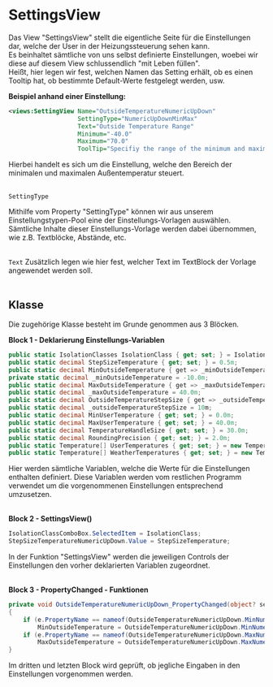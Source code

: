 # SettingsView

Das View "SettingsView" stellt die eigentliche Seite für die Einstellungen dar, welche der User in der Heizungssteuerung sehen kann.<br>
Es beinhaltet sämtliche von uns selbst definierte Einstellungen, woebei wir diese auf diesem View schlussendlich "mit Leben füllen".<br>
Heißt, hier legen wir fest, welchen Namen das Setting erhält, ob es einen Tooltip hat, ob bestimmte Default-Werte festgelegt werden, usw.

**Beispiel anhand einer Einstellung:**
```XML
<views:SettingView Name="OutsideTemperatureNumericUpDown"
				   SettingType="NumericUpDownMinMax"
				   Text="Outside Temperature Range"
				   Minimum="-40.0"
				   Maximum="70.0"
				   ToolTip="Specifiy the range of the minimum and maximum outside temperature."/>
```
Hierbei handelt es sich um die Einstellung, welche den Bereich der minimalen und maximalen Außentemperatur steuert.<br><br>

`SettingType`

Mithilfe vom Property "SettingType" können wir aus unserem Einstellungstypen-Pool eine der Einstellungs-Vorlagen auswählen. Sämtliche Inhalte dieser Einstellungs-Vorlage werden dabei übernommen, wie z.B. Textblöcke, Abstände, etc.<br><br>

`Text`
Zusätzlich legen wie hier fest, welcher Text im TextBlock der Vorlage angewendet werden soll.<br><br>

## Klasse
Die zugehörige Klasse besteht im Grunde genommen aus 3 Blöcken.

**Block 1 - Deklarierung Einstellungs-Variablen** 
```c#
public static IsolationClasses IsolationClass { get; set; } = IsolationClasses.A;
public static decimal StepSizeTemperature { get; set; } = 0.5m;
public static decimal MinOutsideTemperature { get => _minOutsideTemperature; set { _minOutsideTemperature = value; InitUserTemps(); } }
private static decimal _minOutsideTemperature = -10.0m;
public static decimal MaxOutsideTemperature { get => _maxOutsideTemperature; set { _maxOutsideTemperature = value; InitUserTemps(); } }
public static decimal _maxOutsideTemperature = 40.0m;
public static decimal OutsideTemperatureStepSize { get => _outsideTemperatureStepSize; set { _outsideTemperatureStepSize = value; InitUserTemps(); } }
public static decimal _outsideTemperatureStepSize = 10m;
public static decimal MinUserTemperature { get; set; } = 0.0m;
public static decimal MaxUserTemperature { get; set; } = 40.0m;
public static decimal TemperatureHandleSize { get; set; } = 30.0m;
public static decimal RoundingPrecision { get; set; } = 2.0m;
public static Temperature[] UserTemperatures { get; set; } = new Temperature[6];
public static Temperature[] WeatherTemperatures { get; set; } = new Temperature[8];
```
Hier werden sämtliche Variablen, welche die Werte für die Einstellungen enthalten definiert.
Diese Variablen werden vom restlichen Programm verwendet um die vorgenommenen Einstellungen entsprechend umzusetzen.<br><br>

**Block 2 - SettingsView()**
```c#
IsolationClassComboBox.SelectedItem = IsolationClass;
StepSizeTemperatureNumericUpDown.Value = StepSizeTemperature;
```
In der Funktion "SettingsView" werden die jeweiligen Controls der Einstellungen den vorher deklarierten Variablen zugeordnet.<br><br>

**Block 3 - PropertyChanged - Funktionen**
```c#
private void OutsideTemperatureNumericUpDown_PropertyChanged(object? sender, System.ComponentModel.PropertyChangedEventArgs e)
{
    if (e.PropertyName == nameof(OutsideTemperatureNumericUpDown.MinNumericUpDownValue))
        MinOutsideTemperature = OutsideTemperatureNumericUpDown.MinNumericUpDownValue;
    if (e.PropertyName == nameof(OutsideTemperatureNumericUpDown.MaxNumericUpDownValue))
        MaxOutsideTemperature = OutsideTemperatureNumericUpDown.MaxNumericUpDownValue;
}
```
Im dritten und letzten Block wird geprüft, ob jegliche Eingaben in den Einstellungen vorgenommen werden.
